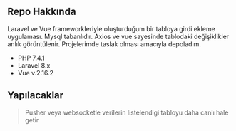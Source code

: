 ## Repo Hakkında
Laravel ve Vue frameworkleriyle oluşturduğum bir tabloya girdi ekleme uygulaması. Mysql tabanlıdır. Axios ve vue sayesinde tablodaki değişiklikler anlık görüntülenir. Projelerimde taslak olması amacıyla depoladım.

- PHP 7.4.1
- Laravel 8.x
- Vue v.2.16.2

## Yapılacaklar

> Pusher veya websocketle verilerin listelendigi tabloyu daha canlı hale getir